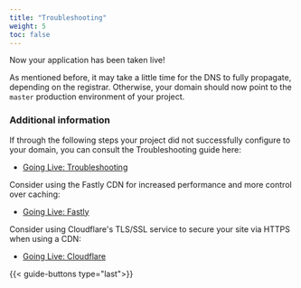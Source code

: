 ```yaml
---
title: "Troubleshooting"
weight: 5
toc: false
---
```


Now your application has been taken live!

As mentioned before, it may take a little time for the DNS to fully propagate, depending on the registrar. Otherwise, your domain should now point to the `master` production environment of your project.

### Additional information

If through the following steps your project did not successfully configure to your domain, you can consult the Troubleshooting guide here:

* [Going Live: Troubleshooting](/golive/troubleshoot.md)

Consider using the Fastly CDN for increased performance and more control over caching:

* [Going Live: Fastly](/golive/cdn/fastly.md)

Consider using Cloudflare's TLS/SSL service to secure your site via HTTPS when using a CDN:

* [Going Live: Cloudflare](/golive/cdn/cloudflare.md)

{{< guide-buttons type="last">}}

